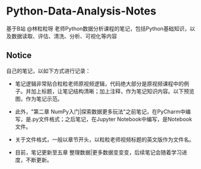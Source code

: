 # Python-Data-Analysis-Notes
基于B站 @林粒粒呀 老师Python数据分析课程的笔记，包括Python基础知识，以及数据读取、评估、清洗、分析、可视化等内容

## Notice

自己的笔记，以如下方式进行记录：

- 笔记逻辑非常贴合粒粒老师原视频逻辑，代码绝大部分是原视频课程中的例子。并加上标题，让笔记结构清晰；加上注释，作为笔记知识内容。以下预览图，作为笔记示范。

- 此外，"第二章 NumPy入门|探索数据更多玩法"之前笔记，在PyCharm中编写，是.py文件格式；之后笔记，在Jupyter Notebook中编写，是Notebook文件。

- 关于文件格式，一般以章节开头，以粒粒老师视频标题的英文版作为文件名。

- 目前，笔记更新至五章 整理数据|更多数据变变变，后续笔记会随着学习进度，不断更新。
